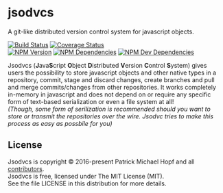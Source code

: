 # jsodvcs
A git-like distributed version control system for javascript objects.

[![Build Status](https://travis-ci.org/Wortex17/jsod.svg?branch=master)](https://travis-ci.org/Wortex17/jsod)
[![Coverage Status](https://coveralls.io/repos/github/Wortex17/jsod/badge.svg?branch=master)](https://coveralls.io/github/Wortex17/jsod?branch=master)  
[![NPM Version](https://img.shields.io/npm/v/jsod.svg)](https://www.npmjs.com/package/jsod)
[![NPM Dependencies](https://img.shields.io/david/Wortex17/jsod.svg)](https://www.npmjs.com/package/jsod)
[![NPM Dev Dependencies](https://img.shields.io/david/dev/Wortex17/jsod.svg)](https://www.npmjs.com/package/jsod)

Jsodvcs (**J**ava**S**cript **O**bject **D**istributed **V**ersion **C**ontrol **S**ystem) 
gives users the possibility to store javascript objects and other native
types in a repository, commit, stage and discard changes, create branches and pull and merge
commits/changes from other repositories. It works completely in-memory in javascript and does
not depend on or require any specific form of text-based serialization or even a file system
at all!  
*(Though, some form of serilization is recommended should you want to store or transmit
the repositories over the wire. Jsodvc tries to make this process as easy as possbile for you)*


## License
Jsodvcs is copyright © 2016-present Patrick Michael Hopf and all
[contributors](https://github.com/Wortex17/jsodvcs/graphs/contributors).  
Jsodvcs is free, licensed under The MIT License (MIT).  
See the file LICENSE in this distribution for more details.